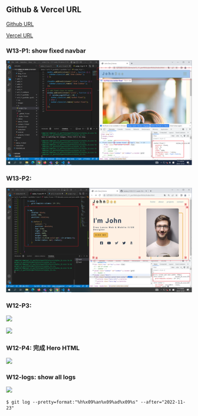 ## Github & Vercel URL

[Github URL](https://github.com/tutelary1105/1111-sweb-1N-demo-211411011)

[Vercel URL](https://1111-sweb-1-n-demo-211411011-71y5.vercel.app/)

### W13-P1: show fixed navbar

![](w13_p1.png)

### W13-P2: 

![](w13_p2.png)

### W12-P3: 

![](w13_p3-1.png)

![](w13_p3-2.png)

### W12-P4: 完成 Hero HTML

![](w12_p4.png)


### W12-logs: show all logs

![](w12_logs.png)

```
$ git log --pretty=format:"%h%x09%an%x09%ad%x09%s" --after="2022-11-23"

```
